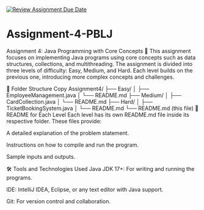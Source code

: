 [![Review Assignment Due Date](https://classroom.github.com/assets/deadline-readme-button-22041afd0340ce965d47ae6ef1cefeee28c7c493a6346c4f15d667ab976d596c.svg)](https://classroom.github.com/a/HowwsRGC)
# Assignment-4-PBLJ
Assignment 4: Java Programming with Core Concepts 🚀
This assignment focuses on implementing Java programs using core concepts such as data structures, collections, and multithreading. The assignment is divided into three levels of difficulty: Easy, Medium, and Hard. Each level builds on the previous one, introducing more complex concepts and challenges.

📂 Folder Structure
Copy
Assignment4/
├── Easy/
│   ├── EmployeeManagement.java
│   └── README.md
├── Medium/
│   ├── CardCollection.java
│   └── README.md
├── Hard/
│   ├── TicketBookingSystem.java
│   └── README.md
└── README.md (this file)
📝 README for Each Level
Each level has its own README.md file inside its respective folder. These files provide:

A detailed explanation of the problem statement.

Instructions on how to compile and run the program.

Sample inputs and outputs.

🛠️ Tools and Technologies Used
Java JDK 17+: For writing and running the programs.

IDE: IntelliJ IDEA, Eclipse, or any text editor with Java support.

Git: For version control and collaboration.


